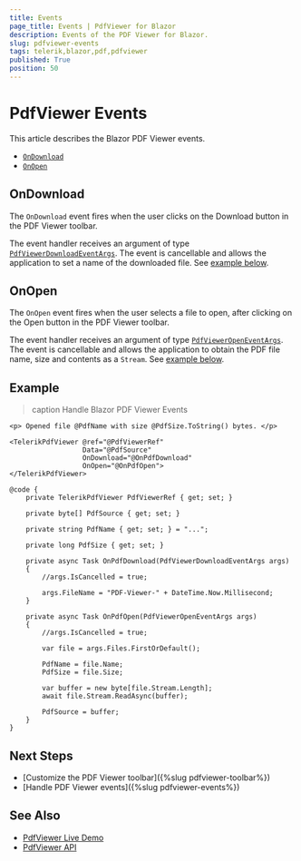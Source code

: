 ```yaml
---
title: Events
page_title: Events | PdfViewer for Blazor
description: Events of the PDF Viewer for Blazor.
slug: pdfviewer-events
tags: telerik,blazor,pdf,pdfviewer
published: True
position: 50
---
```


# PdfViewer Events

This article describes the Blazor PDF Viewer events.

* [`OnDownload`](#ondownload)
* [`OnOpen`](#onopen)


## OnDownload

The `OnDownload` event fires when the user clicks on the Download button in the PDF Viewer toolbar.

The event handler receives an argument of type [`PdfViewerDownloadEventArgs`](/blazor-ui/api/Telerik.Blazor.Components.PdfViewerDownloadEventArgs). The event is cancellable and allows the application to set a name of the downloaded file. See [example below](#example).


## OnOpen

The `OnOpen` event fires when the user selects a file to open, after clicking on the Open button in the PDF Viewer toolbar.

The event handler receives an argument of type [`PdfViewerOpenEventArgs`](/blazor-ui/api/Telerik.Blazor.Components.PdfViewerOpenEventArgs). The event is cancellable and allows the application to obtain the PDF file name, size and contents as a `Stream`. See [example below](#example).


## Example

>caption Handle Blazor PDF Viewer Events

````CSHTML
<p> Opened file @PdfName with size @PdfSize.ToString() bytes. </p>

<TelerikPdfViewer @ref="@PdfViewerRef"
                  Data="@PdfSource"
                  OnDownload="@OnPdfDownload"
                  OnOpen="@OnPdfOpen">
</TelerikPdfViewer>

@code {
    private TelerikPdfViewer PdfViewerRef { get; set; }

    private byte[] PdfSource { get; set; }

    private string PdfName { get; set; } = "...";

    private long PdfSize { get; set; }

    private async Task OnPdfDownload(PdfViewerDownloadEventArgs args)
    {
        //args.IsCancelled = true;

        args.FileName = "PDF-Viewer-" + DateTime.Now.Millisecond;
    }

    private async Task OnPdfOpen(PdfViewerOpenEventArgs args)
    {
        //args.IsCancelled = true;

        var file = args.Files.FirstOrDefault();

        PdfName = file.Name;
        PdfSize = file.Size;

        var buffer = new byte[file.Stream.Length];
        await file.Stream.ReadAsync(buffer);

        PdfSource = buffer;
    }
}
````


## Next Steps

* [Customize the PDF Viewer toolbar]({%slug pdfviewer-toolbar%})
* [Handle PDF Viewer events]({%slug pdfviewer-events%})


## See Also

* [PdfViewer Live Demo](https://demos.telerik.com/blazor-ui/pdfviewer/overview)
* [PdfViewer API](/blazor-ui/api/Telerik.Blazor.Components.TelerikPdfViewer)
